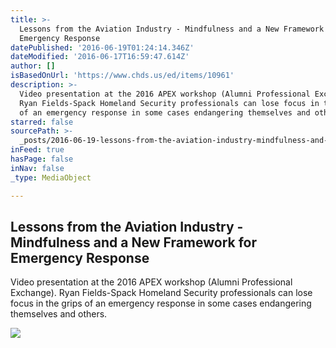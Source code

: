 ```yaml
---
title: >-
  Lessons from the Aviation Industry - Mindfulness and a New Framework for
  Emergency Response
datePublished: '2016-06-19T01:24:14.346Z'
dateModified: '2016-06-17T16:59:47.614Z'
author: []
isBasedOnUrl: 'https://www.chds.us/ed/items/10961'
description: >-
  Video presentation at the 2016 APEX workshop (Alumni Professional Exchange).
  Ryan Fields-Spack Homeland Security professionals can lose focus in the grips
  of an emergency response in some cases endangering themselves and others.
starred: false
sourcePath: >-
  _posts/2016-06-19-lessons-from-the-aviation-industry-mindfulness-and-a-new-f.md
inFeed: true
hasPage: false
inNav: false
_type: MediaObject

---
```

<article style=""><h1>Lessons from the Aviation Industry - Mindfulness and a New Framework for Emergency Response</h1><p>Video presentation at the 2016 APEX workshop (Alumni Professional Exchange). Ryan Fields-Spack Homeland Security professionals can lose focus in the grips of an emergency response in some cases endangering themselves and others.</p><img src="https://www.chds.us/ed/resources/uploads/2016/06/aviation-945x369.jpg" /></article>